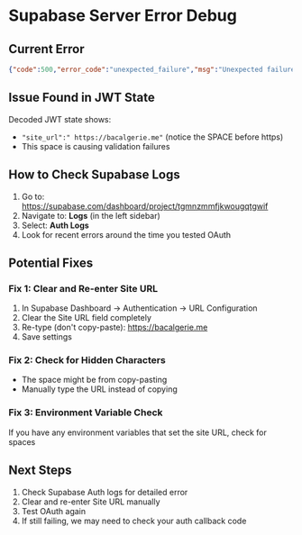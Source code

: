 # Supabase Server Error Debug

## Current Error
```json
{"code":500,"error_code":"unexpected_failure","msg":"Unexpected failure, please check server logs for more information"}
```

## Issue Found in JWT State
Decoded JWT state shows:
- `"site_url":" https://bacalgerie.me"` (notice the SPACE before https)
- This space is causing validation failures

## How to Check Supabase Logs
1. Go to: https://supabase.com/dashboard/project/tgmnzmmfjkwougqtgwif
2. Navigate to: **Logs** (in the left sidebar)
3. Select: **Auth Logs**
4. Look for recent errors around the time you tested OAuth

## Potential Fixes

### Fix 1: Clear and Re-enter Site URL
1. In Supabase Dashboard → Authentication → URL Configuration
2. Clear the Site URL field completely
3. Re-type (don't copy-paste): https://bacalgerie.me
4. Save settings

### Fix 2: Check for Hidden Characters
- The space might be from copy-pasting
- Manually type the URL instead of copying

### Fix 3: Environment Variable Check
If you have any environment variables that set the site URL, check for spaces

## Next Steps
1. Check Supabase Auth logs for detailed error
2. Clear and re-enter Site URL manually
3. Test OAuth again
4. If still failing, we may need to check your auth callback code
